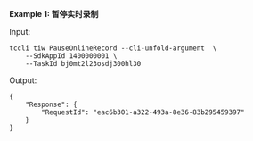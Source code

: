 **Example 1: 暂停实时录制**



Input: 

```
tccli tiw PauseOnlineRecord --cli-unfold-argument  \
    --SdkAppId 1400000001 \
    --TaskId bj0mt2l23osdj300hl30
```

Output: 
```
{
    "Response": {
        "RequestId": "eac6b301-a322-493a-8e36-83b295459397"
    }
}
```

